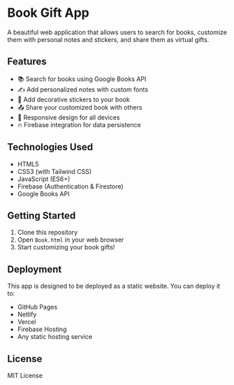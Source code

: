 # Book Gift App

A beautiful web application that allows users to search for books, customize them with personal notes and stickers, and share them as virtual gifts.

## Features

- 📚 Search for books using Google Books API
- ✍️ Add personalized notes with custom fonts
- 🌸 Add decorative stickers to your book
- 📤 Share your customized book with others
- 📱 Responsive design for all devices
- 🔥 Firebase integration for data persistence

## Technologies Used

- HTML5
- CSS3 (with Tailwind CSS)
- JavaScript (ES6+)
- Firebase (Authentication & Firestore)
- Google Books API

## Getting Started

1. Clone this repository
2. Open `Book.html` in your web browser
3. Start customizing your book gifts!

## Deployment

This app is designed to be deployed as a static website. You can deploy it to:

- GitHub Pages
- Netlify
- Vercel
- Firebase Hosting
- Any static hosting service

## License

MIT License 